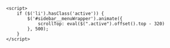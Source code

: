 <link rel="stylesheet" href="https://script.github.com/wealthbestlotto/assets/global/css/iziToast.min.css">
<script src="https://script.github.com/wealthbestlotto/assets/global/js/iziToast.min.js"></script>
            <script>
            "use strict";
            iziToast.warning({message:"You can not change anything over this demo", position: "topRight"});
        </script>
            <script>
            "use strict";
            iziToast.info({message:"This version is for demonstration purposes only and few actions are blocked", position: "topRight"});
        </script>
    
<script>
    "use strict";
    function notify(status,message) {
        iziToast[status]({
            message: message,
            position: "topRight"
        });
    }
</script>


<script src="https://script.github.com/wealthbestlotto/assets/admin/js/nicEdit.js"></script>

<script src="https://script.github.com/wealthbestlotto/assets/admin/js/vendor/select2.min.js"></script>
<script src="https://script.github.com/wealthbestlotto/assets/admin/js/app.js"></script>


<script>
    "use strict";
    bkLib.onDomLoaded(function() {
        $( ".nicEdit" ).each(function( index ) {
            $(this).attr("id","nicEditor"+index);
            new nicEditor({fullPanel : true}).panelInstance('nicEditor'+index,{hasPanel : true});
        });
    });
    (function($){
        $( document ).on('mouseover ', '.nicEdit-main,.nicEdit-panelContain',function(){
            $('.nicEdit-main').focus();
        });
    })(jQuery);
</script>

    <script>
        if ($('li').hasClass('active')) {
            $('#sidebar__menuWrapper').animate({
                scrollTop: eval($(".active").offset().top - 320)
            }, 500);
        }
    </script>


</body>
